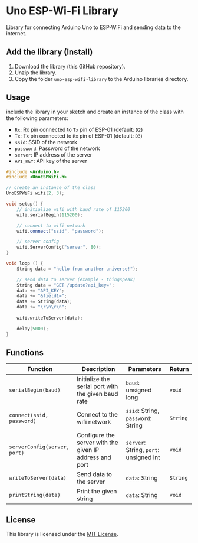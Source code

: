 # Uno ESP-Wi-Fi Library

Library for connecting Arduino Uno to ESP-WiFi and sending data to the internet.

## Add the library (Install)

1. Download the library (this GitHub repository).
1. Unzip the library.
1. Copy the folder `uno-esp-wifi-library` to the Arduino libraries directory.

## Usage

include the library in your sketch and create an instance of the class with the following parameters:

- `Rx`: Rx pin connected to `Tx` pin of ESP-01 (default: `D2`)
- `Tx`: Tx pin connected to `Rx` pin of ESP-01 (default: `D3`)
- `ssid`: SSID of the network
- `password`: Password of the network
- `server`: IP address of the server
- `API_KEY`: API key of the server

```cpp
#include <Arduino.h>
#include <UnoESPWiFi.h>

// create an instance of the class
UnoESPWiFi wifi(2, 3);

void setup() {
    // initialize wifi with baud rate of 115200
    wifi.serialBegin(115200);

    // connect to wifi network
    wifi.connect("ssid", "password");

    // server config
    wifi.ServerConfig("server", 80);
}

void loop () {
    String data = "hello from another universe!");

    // send data to server (example - thingspeak)
    String data = "GET /update?api_key=";
    data += "API_KEY";
    data += "&field1=";
    data += String(data);
    data += "\r\n\r\n";
    
    wifi.writeToServer(data);

    delay(5000);
}
```

## Functions

| Function | Description | Parameters | Return |
|----------|-------------|-----------|-------|
| `serialBegin(baud)` | Initialize the serial port with the given baud rate | `baud`: unsigned long | `void` |
| `connect(ssid, password)` | Connect to the wifi network | `ssid`: String, `password`: String | `String` |
| `serverConfig(server, port)` | Configure the server with the given IP address and port | `server`: String, `port`: unsigned int | `void` |
| `writeToServer(data)` | Send data to the server | `data`: String | `String` |
| `printString(data)` | Print the given string | `data`: String | `void` |

## License

This library is licensed under the [MIT License](./LICENSE).
